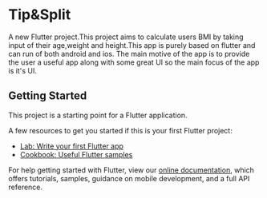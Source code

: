 
# Tip&Split

A new Flutter project.This project aims to calculate
users BMI by taking input of their age,weight and height.This app is purely based on flutter and can run of both android and ios.
The main motive of the app is to provide the user a useful app along with some great UI so the main focus of the app is it's UI.

## Getting Started

This project is a starting point for a Flutter application.

A few resources to get you started if this is your first Flutter project:

- [Lab: Write your first Flutter app](https://flutter.dev/docs/get-started/codelab)
- [Cookbook: Useful Flutter samples](https://flutter.dev/docs/cookbook)

For help getting started with Flutter, view our
[online documentation](https://flutter.dev/docs), which offers tutorials,
samples, guidance on mobile development, and a full API reference.
